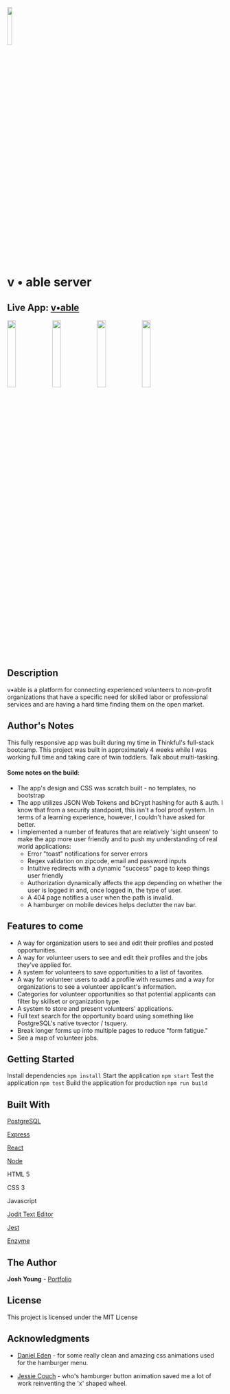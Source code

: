 <img src="http://joshyoung.net/v-able/assets/v-able-logo.svg" width="15%"> 

# v • able server

## Live App: [v•able](v.able.joshyoung.net)

<p float="left"><img src="http://joshyoung.net/v-able/mobilescreenshots/landing-screenshot.png" width="20%">  <img src="http://joshyoung.net/v-able/mobilescreenshots/recruit-screenshot.png" width="20%"> <img src="http://joshyoung.net/v-able/mobilescreenshots/oppboard-screenshot.png" width="20%"> <img src="http://joshyoung.net/v-able/mobilescreenshots/details-screenshot.png" width="20%"></p>

## Description

v•able is a platform for connecting experienced volunteers to non-profit organizations that have a specific need for skilled labor or professional services and are having a hard time finding them on the open market. 

## Author's Notes
This fully responsive app was built during my time in Thinkful's full-stack bootcamp. This project was built in approximately 4 weeks while I was working full time and taking care of twin toddlers. Talk about multi-tasking.

#### Some notes on the build:
- The app's design and CSS was scratch built - no templates, no bootstrap
- The app utilizes JSON Web Tokens and bCrypt hashing for auth & auth. I know that from a security standpoint, this isn't a fool proof system. In terms of a learning experience, however, I couldn't have asked for better.
- I implemented a number of features that are relatively 'sight unseen' to make the app more user friendly and to push my understanding of real world applications: 
  - Error "toast" notifications for server errors
  - Regex validation on zipcode, email and password inputs
  - Intuitive redirects with a dynamic "success" page to keep things user friendly
  - Authorization dynamically affects the app depending on whether the user is logged in and, once logged in, the type of user.
  - A 404 page notifies a user when the path is invalid.
  - A hamburger on mobile devices helps declutter the nav bar.
    

## Features to come

- A way for organization users to see and edit their profiles and posted opportunities. 
- A way for volunteer users to see and edit their profiles and the jobs they've applied for.
- A system for volunteers to save opportunities to a list of favorites.
- A way for volunteer users to add a profile with resumes and a way for organizations to see a volunteer applicant's information.
- Categories for volunteer opportunities so that potential applicants can filter by skillset or organization type.
- A system to store and present volunteers' applications.
- Full text search for the opportunity board using something like PostgreSQL's native tsvector / tsquery.
- Break longer forms up into multiple pages to reduce "form fatigue."
- See a map of volunteer jobs.

## Getting Started

Install dependencies `npm install`
Start the application `npm start`
Test the application `npm test`
Build the application for production `npm run build`

## Built With

[PostgreSQL](https://www.postgresql.org/)

[Express](https://expressjs.com/)

[React](https://reactjs.org/)

[Node](https://nodejs.org/en/)

HTML 5

CSS 3

Javascript

[Jodit Text Editor](https://github.com/jodit/jodit-react)

[Jest](https://jestjs.io/)

[Enzyme](https://enzymejs.github.io/enzyme/)


## The Author

**Josh Young** - [Portfolio](https://joshyoung.net)

## License

This project is licensed under the MIT License

## Acknowledgments

* [Daniel Eden](https://daneden.github.io/animate.css/) - for some really clean and amazing css animations used for the hamburger menu.

* [Jessie Couch](https://codepen.io/designcouch/pen/Atyop) - who's hamburger button animation saved me a lot of work reinventing the 'x' shaped wheel.

